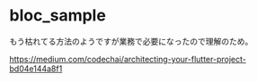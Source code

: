 # bloc_sample

もう枯れてる方法のようですが業務で必要になったので理解のため。

https://medium.com/codechai/architecting-your-flutter-project-bd04e144a8f1
